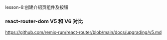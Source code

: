 lesson-6:创建介绍页组件及按钮

### react-router-dom V5 和 V6 对比
https://github.com/remix-run/react-router/blob/main/docs/upgrading/v5.md

